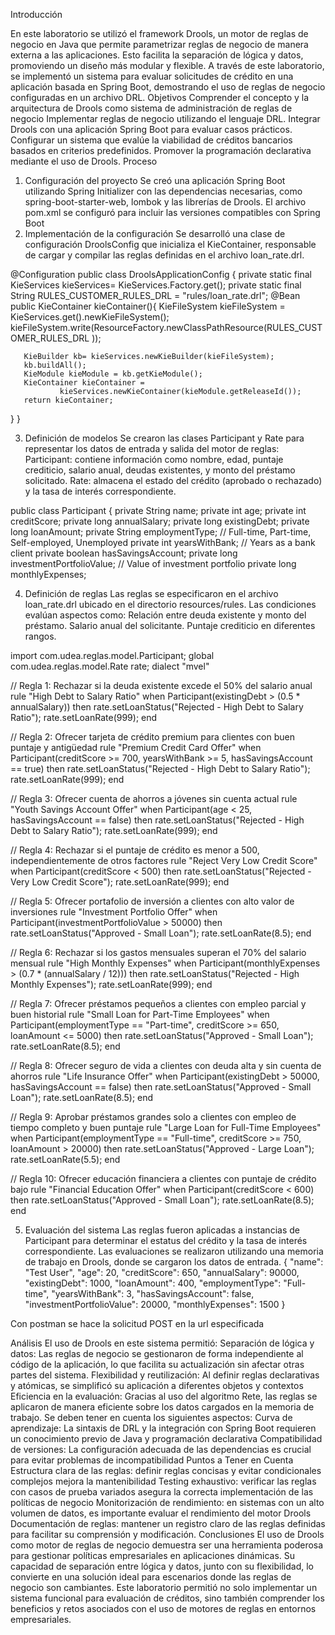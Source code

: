Introducción


En este laboratorio se utilizó el framework Drools, un motor de reglas de negocio en Java que permite parametrizar reglas de negocio de manera externa a las aplicaciones. Esto facilita la separación de lógica y datos, promoviendo un diseño más modular y flexible. A través de este laboratorio, se implementó un sistema para evaluar solicitudes de crédito en una aplicación basada en Spring Boot, demostrando el uso de reglas de negocio configuradas en un archivo DRL.
Objetivos
Comprender el concepto y la arquitectura de Drools como sistema de administración de reglas de negocio
Implementar reglas de negocio utilizando el lenguaje DRL.
Integrar Drools con una aplicación Spring Boot para evaluar casos prácticos.
Configurar un sistema que evalúe la viabilidad de créditos bancarios basados en criterios predefinidos.
Promover la programación declarativa mediante el uso de Drools.
Proceso
1. Configuración del proyecto
Se creó una aplicación Spring Boot utilizando Spring Initializer con las dependencias necesarias, como spring-boot-starter-web, lombok y las librerías de Drools.
El archivo pom.xml se configuró para incluir las versiones compatibles con Spring Boot
2. Implementación de la configuración
Se desarrolló una clase de configuración DroolsConfig que inicializa el KieContainer, responsable de cargar y compilar las reglas definidas en el archivo loan_rate.drl.


@Configuration
public class DroolsApplicationConfig {
   private static final KieServices kieServices= KieServices.Factory.get();
   private static final String RULES_CUSTOMER_RULES_DRL = "rules/loan_rate.drl";
   @Bean
   public KieContainer kieContainer(){
       KieFileSystem kieFileSystem = KieServices.get().newKieFileSystem();
       kieFileSystem.write(ResourceFactory.newClassPathResource(RULES_CUSTOMER_RULES_DRL
       ));


       KieBuilder kb= kieServices.newKieBuilder(kieFileSystem);
       kb.buildAll();
       KieModule kieModule = kb.getKieModule();
       KieContainer kieContainer =
               kieServices.newKieContainer(kieModule.getReleaseId());
       return kieContainer;
   }
}

3. Definición de modelos
Se crearon las clases Participant y Rate para representar los datos de entrada y salida del motor de reglas:
Participant: contiene información como nombre, edad, puntaje crediticio, salario anual, deudas existentes, y monto del préstamo solicitado.
Rate: almacena el estado del crédito (aprobado o rechazado) y la tasa de interés correspondiente.


public class Participant {
   private String name;
   private int age;
   private int creditScore;
   private long annualSalary;
   private long existingDebt;
   private long loanAmount;
   private String employmentType; // Full-time, Part-time, Self-employed, Unemployed
   private int yearsWithBank; // Years as a bank client
   private boolean hasSavingsAccount;
   private long investmentPortfolioValue; // Value of investment portfolio
   private long monthlyExpenses;

4. Definición de reglas
Las reglas se especificaron en el archivo loan_rate.drl ubicado en el directorio resources/rules. Las condiciones evalúan aspectos como:
Relación entre deuda existente y monto del préstamo.
Salario anual del solicitante.
Puntaje crediticio en diferentes rangos.

import com.udea.reglas.model.Participant;
global com.udea.reglas.model.Rate rate;
dialect "mvel"


// Regla 1: Rechazar si la deuda existente excede el 50% del salario anual
rule "High Debt to Salary Ratio"
when
   Participant(existingDebt > (0.5 * annualSalary))
then
   rate.setLoanStatus("Rejected - High Debt to Salary Ratio");
   rate.setLoanRate(999);
end


// Regla 2: Ofrecer tarjeta de crédito premium para clientes con buen puntaje y antigüedad
rule "Premium Credit Card Offer"
when
   Participant(creditScore >= 700, yearsWithBank >= 5, hasSavingsAccount == true)
then
   rate.setLoanStatus("Rejected - High Debt to Salary Ratio");
   rate.setLoanRate(999);
end


// Regla 3: Ofrecer cuenta de ahorros a jóvenes sin cuenta actual
rule "Youth Savings Account Offer"
when
   Participant(age < 25, hasSavingsAccount == false)
then
   rate.setLoanStatus("Rejected - High Debt to Salary Ratio");
   rate.setLoanRate(999);
end


// Regla 4: Rechazar si el puntaje de crédito es menor a 500, independientemente de otros factores
rule "Reject Very Low Credit Score"
when
   Participant(creditScore < 500)
then
   rate.setLoanStatus("Rejected - Very Low Credit Score");
   rate.setLoanRate(999);
end


// Regla 5: Ofrecer portafolio de inversión a clientes con alto valor de inversiones
rule "Investment Portfolio Offer"
when
   Participant(investmentPortfolioValue > 50000)
then
   rate.setLoanStatus("Approved - Small Loan");
   rate.setLoanRate(8.5);
end


// Regla 6: Rechazar si los gastos mensuales superan el 70% del salario mensual
rule "High Monthly Expenses"
when
   Participant(monthlyExpenses > (0.7 * (annualSalary / 12)))
then
   rate.setLoanStatus("Rejected - High Monthly Expenses");
   rate.setLoanRate(999);
end


// Regla 7: Ofrecer préstamos pequeños a clientes con empleo parcial y buen historial
rule "Small Loan for Part-Time Employees"
when
   Participant(employmentType == "Part-time", creditScore >= 650, loanAmount <= 5000)
then
   rate.setLoanStatus("Approved - Small Loan");
   rate.setLoanRate(8.5);
end


// Regla 8: Ofrecer seguro de vida a clientes con deuda alta y sin cuenta de ahorros
rule "Life Insurance Offer"
when
   Participant(existingDebt > 50000, hasSavingsAccount == false)
then
   rate.setLoanStatus("Approved - Small Loan");
   rate.setLoanRate(8.5);
end


// Regla 9: Aprobar préstamos grandes solo a clientes con empleo de tiempo completo y buen puntaje
rule "Large Loan for Full-Time Employees"
when
   Participant(employmentType == "Full-time", creditScore >= 750, loanAmount > 20000)
then
   rate.setLoanStatus("Approved - Large Loan");
   rate.setLoanRate(5.5);
end


// Regla 10: Ofrecer educación financiera a clientes con puntaje de crédito bajo
rule "Financial Education Offer"
when
   Participant(creditScore < 600)
then
   rate.setLoanStatus("Approved - Small Loan");
   rate.setLoanRate(8.5);
end

5. Evaluación del sistema
Las reglas fueron aplicadas a instancias de Participant para determinar el estatus del crédito y la tasa de interés correspondiente. Las evaluaciones se realizaron utilizando una memoria de trabajo en Drools, donde se cargaron los datos de entrada.
{
    "name": "Test User",
    "age": 20,
    "creditScore": 650,
    "annualSalary": 90000,
    "existingDebt": 1000,
    "loanAmount": 400,
    "employmentType": "Full-time",
    "yearsWithBank": 3,
    "hasSavingsAccount": false,
    "investmentPortfolioValue": 20000,
    "monthlyExpenses": 1500
}

Con postman se hace la solicitud POST en la url especificada


Análisis
El uso de Drools en este sistema permitió:
Separación de lógica y datos: Las reglas de negocio se gestionaron de forma independiente al código de la aplicación, lo que facilita su actualización sin afectar otras partes del sistema.
Flexibilidad y reutilización: Al definir reglas declarativas y atómicas, se simplificó su aplicación a diferentes objetos y contextos
Eficiencia en la evaluación: Gracias al uso del algoritmo Rete, las reglas se aplicaron de manera eficiente sobre los datos cargados en la memoria de trabajo.
Se deben tener en cuenta los siguientes aspectos:
Curva de aprendizaje: La sintaxis de DRL y la integración con Spring Boot requieren un conocimiento previo de Java y programación declarativa
Compatibilidad de versiones: La configuración adecuada de las dependencias es crucial para evitar problemas de incompatibilidad
Puntos a Tener en Cuenta
Estructura clara de las reglas: definir reglas concisas y evitar condicionales complejos mejora la mantenibilidad
Testing exhaustivo: verificar las reglas con casos de prueba variados asegura la correcta implementación de las políticas de negocio
Monitorización de rendimiento: en sistemas con un alto volumen de datos, es importante evaluar el rendimiento del motor Drools
Documentación de reglas: mantener un registro claro de las reglas definidas para facilitar su comprensión y modificación.
Conclusiones
El uso de Drools como motor de reglas de negocio demuestra ser una herramienta poderosa para gestionar políticas empresariales en aplicaciones dinámicas. Su capacidad de separación entre lógica y datos, junto con su flexibilidad, lo convierte en una solución ideal para escenarios donde las reglas de negocio son cambiantes. Este laboratorio permitió no solo implementar un sistema funcional para evaluación de créditos, sino también comprender los beneficios y retos asociados con el uso de motores de reglas en entornos empresariales.
